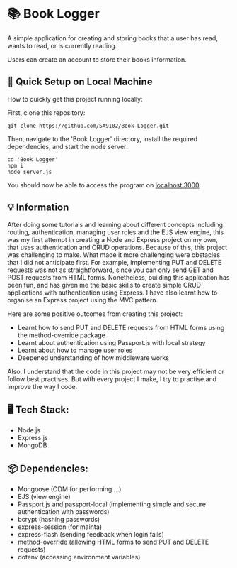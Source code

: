 # :books: Book Logger

A simple application for creating and storing books that a user has read, wants to read, or is currently reading.

Users can create an account to store their books information.

## :rocket: Quick Setup on Local Machine

How to quickly get this project running locally:

First, clone this repository:

```
git clone https://github.com/SA9102/Book-Logger.git
```

Then, navigate to the 'Book Logger' directory, install the required dependencies, and start the node server:

```
cd 'Book Logger'
npm i
node server.js
```

You should now be able to access the program on [localhost:3000](localhost:3000)

## :bulb: Information

After doing some tutorials and learning about different concepts including routing, authentication, managing user roles and the EJS view engine, this was my first attempt in creating a Node and Express project on my own, that uses authentication and CRUD operations. Because of this, this project was challenging to make. What made it more challenging were obstacles that I did not anticipate first. For example, implementing PUT and DELETE requests was not as straightforward, since you can only send GET and POST requests from HTML forms. Nonetheless, building this application has been fun, and has given me the basic skills to create simple CRUD applications with authentication using Express. I have also learnt how to organise an Express project using the MVC pattern.

Here are some positive outcomes from creating this project:

- Learnt how to send PUT and DELETE requests from HTML forms using the method-override package
- Learnt about authentication using Passport.js with local strategy
- Learnt about how to manage user roles
- Deepened understanding of how middleware works

Also, I understand that the code in this project may not be very efficient or follow best practises. But with every project I make, I try to practise and improve the way I code.

## :desktop_computer: Tech Stack:

- Node.js
- Express.js
- MongoDB

## :package: Dependencies:

- Mongoose (ODM for performing ...)
- EJS (view engine)
- Passport.js and passport-local (implementing simple and secure authentication with passwords)
- bcrypt (hashing passwords)
- express-session (for mainta)
- express-flash (sending feedback when login fails)
- method-override (allowing HTML forms to send PUT and DELETE requests)
- dotenv (accessing environment variables)

